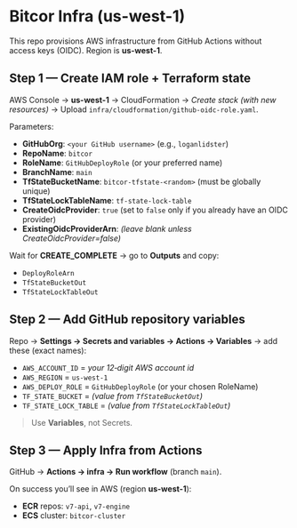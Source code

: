 # Bitcor Infra (us-west-1)

This repo provisions AWS infrastructure from GitHub Actions without access keys (OIDC). Region is **us-west-1**.

## Step 1 — Create IAM role + Terraform state

AWS Console → **us-west-1** → CloudFormation → *Create stack (with new resources)* → Upload `infra/cloudformation/github-oidc-role.yaml`.

Parameters:
- **GitHubOrg**: `<your GitHub username>` (e.g., `loganlidster`)
- **RepoName**: `bitcor`
- **RoleName**: `GitHubDeployRole` (or your preferred name)
- **BranchName**: `main`
- **TfStateBucketName**: `bitcor-tfstate-<random>` (must be globally unique)
- **TfStateLockTableName**: `tf-state-lock-table`
- **CreateOidcProvider**: `true` (set to `false` only if you already have an OIDC provider)
- **ExistingOidcProviderArn**: *(leave blank unless CreateOidcProvider=false)*

Wait for **CREATE_COMPLETE** → go to **Outputs** and copy:
- `DeployRoleArn`
- `TfStateBucketOut`
- `TfStateLockTableOut`

## Step 2 — Add GitHub repository variables

Repo → **Settings → Secrets and variables → Actions → Variables** → add these (exact names):

- `AWS_ACCOUNT_ID` = *your 12‑digit AWS account id*
- `AWS_REGION` = `us-west-1`
- `AWS_DEPLOY_ROLE` = `GitHubDeployRole` (or your chosen RoleName)
- `TF_STATE_BUCKET` = *(value from `TfStateBucketOut`)*
- `TF_STATE_LOCK_TABLE` = *(value from `TfStateLockTableOut`)*

> Use **Variables**, not Secrets.

## Step 3 — Apply Infra from Actions

GitHub → **Actions → infra → Run workflow** (branch `main`).

On success you’ll see in AWS (region **us-west-1**):
- **ECR** repos: `v7-api`, `v7-engine`
- **ECS** cluster: `bitcor-cluster`
